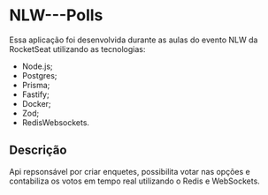 # NLW---Polls

Essa aplicação foi desenvolvida durante as aulas do evento NLW da RocketSeat utilizando as tecnologias: 
- Node.js; 
- Postgres; 
- Prisma; 
- Fastify; 
- Docker; 
- Zod; 
- RedisWebsockets.

## Descrição

Api repsonsável por criar enquetes, possibilita votar nas opções e contabiliza os votos em tempo real utilizando o Redis e WebSockets.
